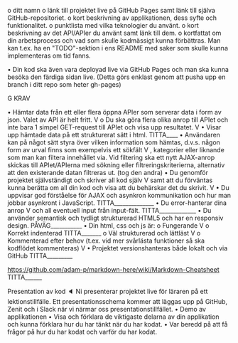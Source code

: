 o	ditt namn
o	länk till projektet live på GitHub Pages samt länk till själva GitHub-repositoriet.
o	kort beskrivning av applikationen, dess syfte och funktionalitet.
o	punktlista med vilka teknologier du använt.
o	kort beskrivning av det API/APIer du använt samt länk till dem.
o	kortfattat om din arbetsprocess och vad som skulle kodmässigt kunna förbättras. Man kan t.ex. ha en "TODO"-sektion i ens README med saker som skulle kunna implementeras om tid fanns.

•	Din kod ska även vara deployad live via GitHub Pages och man ska kunna besöka den färdiga sidan live. (Detta görs enklast genom att pusha upp en branch i ditt repo som heter gh-pages)





G KRAV 

•	Hämtar data från ett eller flera öppna APIer som serverar data i form av json. Valet av API är helt fritt.  V
o	Du ska göra flera olika anrop till APIet och inte bara 1 simpel GET-request till APIet och visa upp resultatet. V
•	Visar upp hämtade data på ett strukturerat sätt i html. TITTA____
•	Användaren kan på något sätt styra över vilken information som hämtas, d.v.s. någon form av urval finns som exempelvis ett sökfält V , kategorier eller liknande som man kan filtera innehållet via. Vid filtering ska ett nytt AJAX-anrop skickas till APIet/APIerna med sökning eller filtreringskriterierna, alternativ att den existerande datan filtreras ut. (tog den andra)
•	Du genomför projektet självständigt och skriver all kod själv V samt att du förväntas kunna berätta om all din kod och visa att du behärskar det du skrivit. V
•	Du uppvisar god förståelse för AJAX och asynkron kommunikation och hur man jobbar asynkront i JavaScript. TITTA______________
•	Du error-hanterar dina anrop  V och all eventuell input från input-fält. TITTA_____________
•	Du använder semantisk och tydligt strukturerad HTML5 och har en responsiv design. PÅVÄG___________
•	Din html, css och js är:
o	Fungerande V
o	Korrekt indenterad TITTA_______
o	Väl strukturerad och lättläst V
o	Kommenterad efter behov (t.ex. vid mer svårlästa funktioner så ska kodflödet kommenteras) V
•	Projektet versionshanteras både lokalt och via GitHub TITTA_________


https://github.com/adam-p/markdown-here/wiki/Markdown-Cheatsheet   TITTA______




Presentation av kod 🔈
Ni presenterar projektet live för läraren på ett lektionstillfälle. Ett presentationsschema kommer att läggas upp på GitHub, Zenit och i Slack när vi närmar oss presentationstillfället.
•	Demo av applikationen
•	Visa och förklara de viktigaste delarna av din applikation och kunna förklara hur du har tänkt när du har kodat.
•	Var beredd på att få frågor på hur du har kodat och varför du har kodat.
